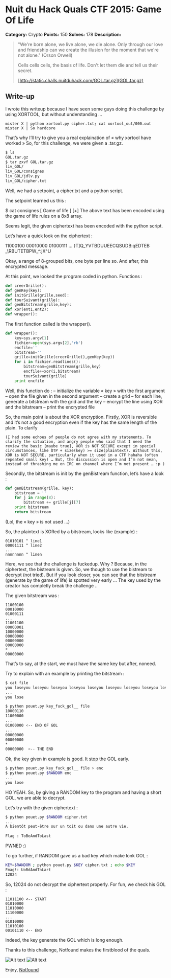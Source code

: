 # Nuit du Hack Quals CTF 2015: Game Of Life

**Category:** Crypto
**Points:** 150
**Solves:** 178
**Description:** 

> "We're born alone, we live alone, we die alone. Only through our love and friendship can we create the illusion for the moment that we're not alone." (Orson Orwell)
> 
> Cells cells cells, the basis of life. Don't let them die and tell us their secret.
> 
> [http://static.challs.nuitduhack.com/GOL.tar.gz](GOL.tar.gz)

## Write-up

I wrote this writeup because I have seen some guys doing this challenge by using XORTOOL, but without understanding …

    mister X | python xortool.py cipher.txt; cat xortool_out/000.out
    mister X | So hardcore

That’s why I’ll try to give you a real explaination of « why xortool have worked »
So, for this challenge, we were given a .tar.gz.

```sh
$ ls
GOL.tar.gz
$ tar zxvf GOL.tar.gz
liv_GOL/
liv_GOL/consignes
liv_GOL/jdlv.py
liv_GOL/cipher.txt
```

Well, we had a setpoint, a cipher.txt and a python script.

The setpoint learned us this :

$ cat consignes
[ Game of life ]
[+] The above text has been encoded using the game of life rules on a 8x8 array.

Seems legit, the given ciphertext has been encoded with the python script.

Let’s have a quick look on the ciphertext :

11000100
00010000
01000111
…
}T]Q_YVTBDUUEECQSUDB:qEDTEB
\_\RBUTETBPW_^:jX^U

Okay, a range of 8-grouped bits, one byte per line so.
And after, this encrypted message.

At this point, we looked the program coded in python.
Functions :

```python
def creerGrille():
def genKey(key):
def initGrille(grille,seed):
def tourSuivant(grille):
def genBitstream(grille,key):
def xor(ent1,ent2):
def wrapper():
```

The first function called is the wrapper().

```python
def wrapper():
    key=sys.argv[1]
    fichier=open(sys.argv[2],'rb')
    encfile=''
    bitstream=''
    grille=initGrille(creerGrille(),genKey(key))
    for i in fichier.readlines():
        bitstream=genBitstream(grille,key)
        encfile+=xor(i,bitstream)
        tourSuivant(grille)
    print encfile
```

Well, this function do :
– initialize the variable « key » with the first argument
– open the file given in the second argument
– create a grid
– for each line, generate a bitstream with the grid and the key
– encrypt the line using XOR and the bitstream
– print the encrypted file

So, the main point is about the XOR encryption.
Firstly, XOR is reversible and it’s not a good encryption even if the key has the same length of the plain. To clarify

    (I had some echoes of people do not agree with my statements. To clarify the situation, and angry people who said that I need the review the basic [maybe true], XOR is NOT SECURE except in special circumstances, like OTP + size(key) >= size(plaintext). Without this, XOR is NOT SECURE, particularly when it used in a CTF hahaha (often repeated small key) … But, the discussion is open and I’m not mean, instead of thrashing me on IRC on channel where I’m not present … :p )

Secondly, the bitstream is init by the genBistream function, let’s have a look :

```python
def genBitstream(grille, key):
    bitstream = ''
    for j in range(8):
        bitstream += grille[j][7]
    print bitstream
    return bitstream
```

(Lol, the « key » is not used …)

So, the plaintext is XORed by a bitstream, looks like (example) :

```
01010101 ^ line1
00001111 ^ line2
...
nnnnnnnn ^ linen
```

Here, we see that the challenge is fuckedup. Why ?
Because, in the ciphertext, the bistream is given. So, we though to use the bistream to decrypt (not tried). But if you look closer, you can see that the bitstream (generate by the game of life) is spotted very early … The key used by the creator has completly break the challenge ..

The given bitstream was :

```
11000100
00010000
01000111
...
11001100
00000001
10000000
00000000
00000000
00000000
*
00000000
```

That’s to say, at the start, we must have the same key but after, noneed.

Try to explain with an example by printing the bitstream :

```sh
$ cat file
you loseyou loseyou loseyou loseyou loseyou loseyou loseyou loseyou loseyou loseyou loseyou loseyou loseyou loseyou loseyou loseyou loseyou loseyou loseyou loseyou loseyou loseyou loseyou loseyou loseyou loseyou loseyou loseyou loseyou loseyou loseyou loseyou loseyou loseyou
...
you lose
```

```sh
$ python pouet.py key_fuck_gol__ file
10000110
11000000
...
01000000 <-- END OF GOL
...
00000000
00000000
*
00000000  <-- THE END
```

Ok, the key given in example is good. It stop the GOL early.

```sh
$ python pouet.py key_fuck_gol__ file > enc
$ python pouet.py $RANDOM enc
...
you lose
```

HO YEAH. So, by giving a RANDOM key to the program and having a short GOL, we are able to decrypt.

Let’s try with the given ciphertext :

```sh
$ python pouet.py $RANDOM cipher.txt
...
A bientôt peut-être sur un toit ou dans une autre vie.
 
Flag : ToBeAndToLast
```

PWNED :)


To go further, if RANDOM gave us a bad key which make lonk GOL :

```sh
KEY=$RANDOM ; python pouet.py $KEY cipher.txt ; echo $KEY
Fmag!: UoBdAndTnLart
12024
```

So, 12024 do not decrypt the ciphertext properly.
For fun, we check his GOL :

```
11011100 <-- START
01010000
11010000
11100000
...
01010000
11010100
00101110 <-- END
```

Indeed, the key generate the GOL which is long enough.

Thanks to this challenge, Notfound makes the firstblood of the quals.

![Alt text](http://i.imgur.com/PimPN0B.png "Output")
![Alt text](https://i2.wp.com/bilder.hifi-forum.de/max/390852/bitch-please-kopie-300x238_175397.jpg "Output")

Enjoy,
[Notfound](http://www.notfound.ovh)
